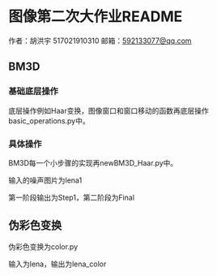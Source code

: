 # 图像第二次大作业README

作者：胡洪宇 517021910310 邮箱：592133077@qq.com

## BM3D

### 基础底层操作

底层操作例如Haar变换，图像窗口和窗口移动的函数再底层操作basic_operations.py中。

### 具体操作

BM3D每一个小步骤的实现再newBM3D_Haar.py中。

输入的噪声图片为lena1

第一阶段输出为Step1，第二阶段为Final



## 伪彩色变换

伪彩色变换为color.py

输入为lena，输出为lena_color